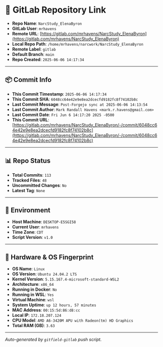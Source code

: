 # 🔗 GitLab Repository Link

- **Repo Name**: `NarcStudy_ElenaByron`
- **GitLab User**: `mrhavens`
- **Remote URL**: [https://gitlab.com/mrhavens/NarcStudy_ElenaByron](https://gitlab.com/mrhavens/NarcStudy_ElenaByron)
- **Local Repo Path**: `/home/mrhavens/narcwork/NarcStudy_ElenaByron`
- **Remote Label**: `gitlab`
- **Default Branch**: `main`
- **Repo Created**: `2025-06-06 14:17:34`

---

## 📦 Commit Info

- **This Commit Timestamp**: `2025-06-06 14:17:34`
- **This Commit SHA**: `6048cc64e42e9e8ea2dcecfd9182fc8f74102b8c`
- **Last Commit Message**: `Post-Forgejo sync at 2025-06-06 14:13:54`
- **Last Commit Author**: `Mark Randall Havens <mark.r.havens@gmail.com>`
- **Last Commit Date**: `Fri Jun 6 14:17:20 2025 -0500`
- **This Commit URL**: [https://gitlab.com/mrhavens/NarcStudy_ElenaByron/-/commit/6048cc64e42e9e8ea2dcecfd9182fc8f74102b8c](https://gitlab.com/mrhavens/NarcStudy_ElenaByron/-/commit/6048cc64e42e9e8ea2dcecfd9182fc8f74102b8c)

---

## 📊 Repo Status

- **Total Commits**: `113`
- **Tracked Files**: `48`
- **Uncommitted Changes**: `No`
- **Latest Tag**: `None`

---

## 🧽 Environment

- **Host Machine**: `DESKTOP-E5SGI58`
- **Current User**: `mrhavens`
- **Time Zone**: `CDT`
- **Script Version**: `v1.0`

---

## 🧬 Hardware & OS Fingerprint

- **OS Name**: `Linux`
- **OS Version**: `Ubuntu 24.04.2 LTS`
- **Kernel Version**: `5.15.167.4-microsoft-standard-WSL2`
- **Architecture**: `x86_64`
- **Running in Docker**: `No`
- **Running in WSL**: `Yes`
- **Virtual Machine**: `wsl`
- **System Uptime**: `up 12 hours, 57 minutes`
- **MAC Address**: `00:15:5d:86:d8:cc`
- **Local IP**: `172.18.207.124`
- **CPU Model**: `AMD A6-3420M APU with Radeon(tm) HD Graphics`
- **Total RAM (GB)**: `3.63`

---

_Auto-generated by `gitfield-gitlab` push script._
